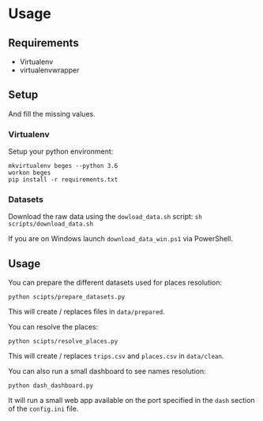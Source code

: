 # Usage
## Requirements
- Virtualenv
- virtualenvwrapper

## Setup

And fill the missing values.

### Virtualenv
Setup your python environment:
```
mkvirtualenv beges --python 3.6
workon beges
pip install -r requirements.txt
```

### Datasets
Download the raw data using the `dowload_data.sh` script:
`sh scripts/download_data.sh`

If you are on Windows launch `download_data_win.ps1` via PowerShell.

## Usage
You can prepare the different datasets used for places resolution:
```
python scipts/prepare_datasets.py
```
This will create / replaces files in `data/prepared`.

You can resolve the places:
```
python scipts/resolve_places.py
```
This will create / replaces `trips.csv` and `places.csv` in `data/clean`.

You can also run a small dashboard to see names resolution:
```
python dash_dashboard.py
```
It will run a small web app available on the port specified in the `dash` section of the `config.ini` file.
